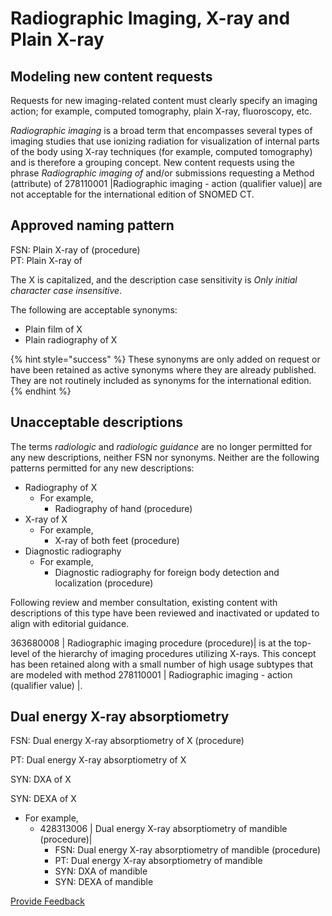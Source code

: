 # Radiographic Imaging, X-ray and Plain X-ray

## Modeling new content requests

Requests for new imaging-related content must clearly specify an imaging action; for example, computed tomography, plain X-ray, fluoroscopy, etc.

_Radiographic imaging_ is a broad term that encompasses several types of imaging studies that use ionizing radiation for visualization of internal parts of the body using X-ray techniques (for example, computed tomography) and is therefore a grouping concept. New content requests using the phrase _Radiographic imaging of_ and/or submissions requesting a Method (attribute) of 278110001 |Radiographic imaging - action (qualifier value)| are not acceptable for the international edition of SNOMED CT.

## Approved naming pattern

FSN: Plain X-ray of (procedure)\
PT: Plain X-ray of

The X is capitalized, and the description case sensitivity is _Only initial character case insensitive_.

The following are acceptable synonyms:

* Plain film of X
* Plain radiography of X

{% hint style="success" %}
These synonyms are only added on request or have been retained as active synonyms where they are already published. They are not routinely included as synonyms for the international edition.
{% endhint %}

## Unacceptable descriptions

The terms _radiologic_ and _radiologic guidance_ are no longer permitted for any new descriptions, neither FSN nor synonyms. Neither are the following patterns permitted for any new descriptions:

* Radiography of X
  * For example,
    * Radiography of hand (procedure)
* X-ray of X
  * For example,
    * X-ray of both feet (procedure)
* Diagnostic radiography
  * For example,
    * Diagnostic radiography for foreign body detection and localization (procedure)

Following review and member consultation, existing content with descriptions of this type have been reviewed and inactivated or updated to align with editorial guidance.

363680008 | Radiographic imaging procedure (procedure)| is at the top-level of the hierarchy of imaging procedures utilizing X-rays. This concept has been retained along with a small number of high usage subtypes that are modeled with method 278110001 | Radiographic imaging - action (qualifier value) |.

## Dual energy X-ray absorptiometry

FSN: Dual energy X-ray absorptiometry of X (procedure)

PT: Dual energy X-ray absorptiometry of X

SYN: DXA of X

SYN: DEXA of X

* For example,
  * 428313006 | Dual energy X-ray absorptiometry of mandible (procedure)|
    * FSN: Dual energy X-ray absorptiometry of mandible (procedure)
    * PT: Dual energy X-ray absorptiometry of mandible
    * SYN: DXA of mandible
    * SYN: DEXA of mandible

<a href="https://docs.google.com/forms/d/e/1FAIpQLScTmbZIf0UEQwYDkY27EEWBkaiYkHSbR0_9DmFrMLXoQLyL7Q/viewform?usp=pp_url&#x26;entry.1767247133=SCT+Editorial+Guide&#x26;entry.670899847=Radiographic%20Imaging%2C%20X-ray%20and%20Plain%20X-ray" class="button primary">Provide Feedback</a>
